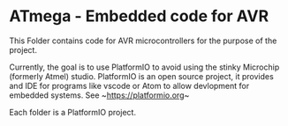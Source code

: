 # ATmega - Embedded code for AVR

This Folder contains code for AVR microcontrollers for the purpose of the project. 

Currently, the goal is to use PlatformIO to avoid using the stinky Microchip (formerly Atmel) studio. PlatformIO is an open source project, it provides and IDE for programs like vscode or Atom to allow devlopment for embedded systems. See ~https://platformio.org~

Each folder is a PlatformIO project. 

